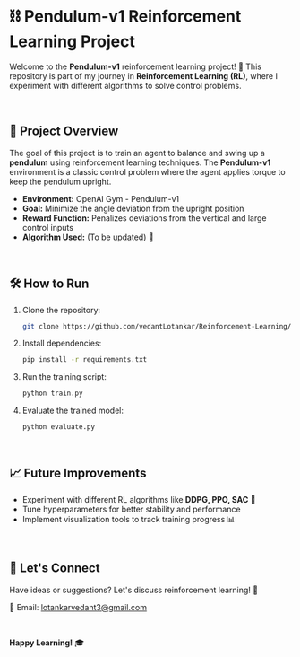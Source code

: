 # ⛓️ Pendulum-v1 Reinforcement Learning Project  

Welcome to the **Pendulum-v1** reinforcement learning project! 🚀 This repository is part of my journey in **Reinforcement Learning (RL)**, where I experiment with different algorithms to solve control problems.  

<br/>

## 🎯 Project Overview  

The goal of this project is to train an agent to balance and swing up a **pendulum** using reinforcement learning techniques. The **Pendulum-v1** environment is a classic control problem where the agent applies torque to keep the pendulum upright.  

- **Environment:** OpenAI Gym - Pendulum-v1  
- **Goal:** Minimize the angle deviation from the upright position  
- **Reward Function:** Penalizes deviations from the vertical and large control inputs  
- **Algorithm Used:** (To be updated) 🤖  

<br/>

## 🛠️ How to Run  

1. Clone the repository:  
   ```bash
   git clone https://github.com/vedantLotankar/Reinforcement-Learning/pendulum-v1.git
   ```  
2. Install dependencies:  
   ```bash
   pip install -r requirements.txt
   ```  
3. Run the training script:  
   ```bash
   python train.py
   ```  
4. Evaluate the trained model:  
   ```bash
   python evaluate.py
   ```  

<br/>

## 📈 Future Improvements  

- Experiment with different RL algorithms like **DDPG, PPO, SAC** 🎯  
- Tune hyperparameters for better stability and performance  
- Implement visualization tools to track training progress 📊  

<br/>

## 🤝 Let's Connect  

Have ideas or suggestions? Let's discuss reinforcement learning! 🤝  

📧 Email: [lotankarvedant3@gmail.com](mailto:lotankarvedant3@gmail.com)

<br/>

**Happy Learning!** 🎓
